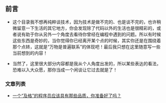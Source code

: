 ## 前言

* 这个目录我不想再纯粹谈技术，因为技术是做不完的、也是谈不完的，也许稍微留意一下生活的其它地方，你会发现除了代码以外的生活也是很精彩的，或者说有助于你从另外一个角度去看待你曾经在编程中遇到的问题。所以有时候这些东西是奇妙的，当你觉得你已经离开某个点的时候，其实你还是在围绕着那个点转，这就是“万物是普遍联系”的体现吧！最后我只想在这里随意写一些当前想到的内容！

* 当然了，这里很大部分内容都是我从个人角度出发的，所以某些表达的看法，恐难以入大众愿，那你当成一个闲谈让它过去就是了！

### 文章列表

* [一个“及格”的程序员应该具有那些品质，你准备好了吗？](https://github.com/woai30231/front-end-small-talk/blob/master/1/readme.md)